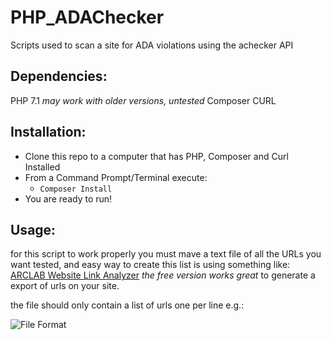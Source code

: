 # PHP_ADAChecker
Scripts used to scan a site for ADA violations using the achecker API

## Dependencies:

PHP 7.1 *may work with older versions, untested*
Composer
CURL

## Installation:

* Clone this repo to a computer that has PHP, Composer and Curl Installed
* From a Command Prompt/Terminal execute:
    - ``Composer Install``
* You are ready to run!

## Usage:

for this script to work properly you must mave a text file of all the URLs you want tested, and easy way to create this list is using something like: [ARCLAB Website Link Analyzer](https://www.arclab.com/en/websitelinkanalyzer/) *the free version works great* to generate a export of urls on your site.

the file should only contain a list of urls one per line e.g.:

![File Format]("https://raw.githubusercontent.com/HernClerkDevOps/PHP_ADAChecker/master/doc/csvss.png")
